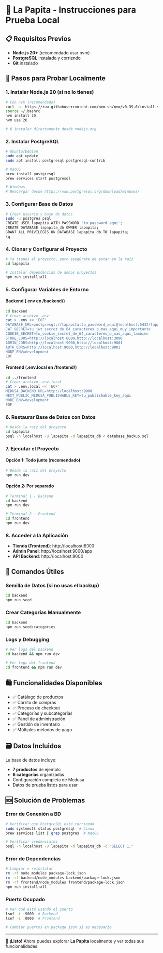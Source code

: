 # 🍟 La Papita - Instrucciones para Prueba Local

## 📋 Requisitos Previos

- **Node.js 20+** (recomendado usar nvm)
- **PostgreSQL** instalado y corriendo
- **Git** instalado

## 🚀 Pasos para Probar Localmente

### 1. Instalar Node.js 20 (si no lo tienes)
```bash
# Con nvm (recomendado)
curl -o- https://raw.githubusercontent.com/nvm-sh/nvm/v0.39.0/install.sh | bash
source ~/.bashrc
nvm install 20
nvm use 20

# O instalar directamente desde nodejs.org
```

### 2. Instalar PostgreSQL
```bash
# Ubuntu/Debian
sudo apt update
sudo apt install postgresql postgresql-contrib

# macOS
brew install postgresql
brew services start postgresql

# Windows
# Descargar desde https://www.postgresql.org/download/windows/
```

### 3. Configurar Base de Datos
```bash
# Crear usuario y base de datos
sudo -u postgres psql
CREATE USER lapapita WITH PASSWORD 'tu_password_aqui';
CREATE DATABASE lapapita_db OWNER lapapita;
GRANT ALL PRIVILEGES ON DATABASE lapapita_db TO lapapita;
\q
```

### 4. Clonar y Configurar el Proyecto
```bash
# Ya tienes el proyecto, pero asegúrate de estar en la raíz
cd lapapita

# Instalar dependencias de ambos proyectos
npm run install:all
```

### 5. Configurar Variables de Entorno

#### Backend (.env en /backend/)
```bash
cd backend
# Crear archivo .env
cat > .env << 'EOF'
DATABASE_URL=postgresql://lapapita:tu_password_aqui@localhost:5432/lapapita_db
JWT_SECRET=tu_jwt_secret_de_64_caracteres_o_mas_aqui_muy_importante
COOKIE_SECRET=tu_cookie_secret_de_64_caracteres_o_mas_aqui_tambien
STORE_CORS=http://localhost:8000,http://localhost:3000
ADMIN_CORS=http://localhost:9000,http://localhost:9001
AUTH_CORS=http://localhost:9000,http://localhost:9001
NODE_ENV=development
EOF
```

#### Frontend (.env.local en /frontend/)
```bash
cd ../frontend
# Crear archivo .env.local
cat > .env.local << 'EOF'
MEDUSA_BACKEND_URL=http://localhost:9000
NEXT_PUBLIC_MEDUSA_PUBLISHABLE_KEY=tu_publishable_key_aqui
NODE_ENV=development
EOF
```

### 6. Restaurar Base de Datos con Datos
```bash
# Desde la raíz del proyecto
cd lapapita
psql -h localhost -U lapapita -d lapapita_db < database_backup.sql
```

### 7. Ejecutar el Proyecto

#### Opción 1: Todo junto (recomendado)
```bash
# Desde la raíz del proyecto
npm run dev
```

#### Opción 2: Por separado
```bash
# Terminal 1 - Backend
cd backend
npm run dev

# Terminal 2 - Frontend  
cd frontend
npm run dev
```

### 8. Acceder a la Aplicación

- **Tienda (Frontend)**: http://localhost:8000
- **Admin Panel**: http://localhost:9000/app
- **API Backend**: http://localhost:9000

## 🔧 Comandos Útiles

### Semilla de Datos (si no usas el backup)
```bash
cd backend
npm run seed
```

### Crear Categorías Manualmente
```bash
cd backend
npm run seed:categories
```

### Logs y Debugging
```bash
# Ver logs del backend
cd backend && npm run dev

# Ver logs del frontend
cd frontend && npm run dev
```

## 🛍️ Funcionalidades Disponibles

- ✅ Catálogo de productos
- ✅ Carrito de compras
- ✅ Proceso de checkout
- ✅ Categorías y subcategorías
- ✅ Panel de administración
- ✅ Gestión de inventario
- ✅ Múltiples métodos de pago

## 🗃️ Datos Incluidos

La base de datos incluye:
- **7 productos** de ejemplo
- **6 categorías** organizadas
- Configuración completa de Medusa
- Datos de prueba listos para usar

## 🆘 Solución de Problemas

### Error de Conexión a BD
```bash
# Verificar que PostgreSQL esté corriendo
sudo systemctl status postgresql  # Linux
brew services list | grep postgres  # macOS

# Verificar credenciales
psql -h localhost -U lapapita -d lapapita_db -c "SELECT 1;"
```

### Error de Dependencias
```bash
# Limpiar e reinstalar
rm -rf node_modules package-lock.json
rm -rf backend/node_modules backend/package-lock.json  
rm -rf frontend/node_modules frontend/package-lock.json
npm run install:all
```

### Puerto Ocupado
```bash
# Ver qué está usando el puerto
lsof -i :9000  # Backend
lsof -i :8000  # Frontend

# Cambiar puertos en package.json si es necesario
```

---

🎉 **¡Listo!** Ahora puedes explorar **La Papita** localmente y ver todas sus funcionalidades. 